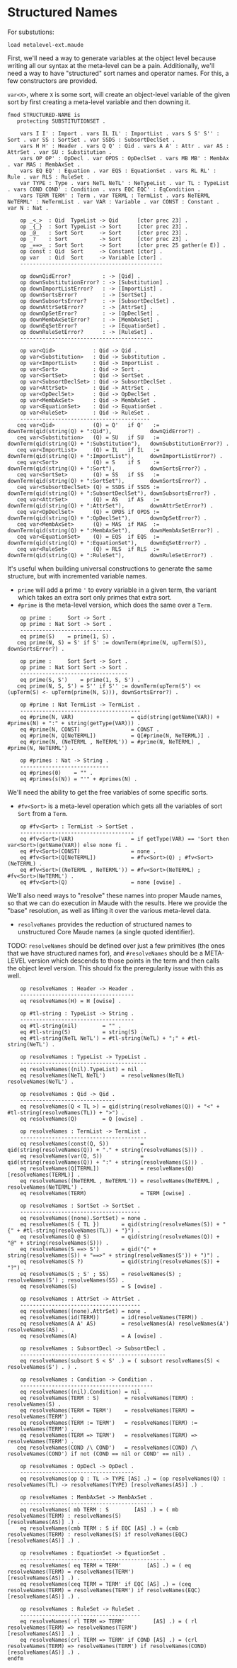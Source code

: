 Structured Names
================

For substutions:

```maude
load metalevel-ext.maude
```

First, we'll need a way to generate variables at the object level because writing all our syntax at the meta-level can be a pain.
Additionally, we'll need a way to have "structured" sort names and operator names.
For this, a few constructors are provided.

`var<X>`, where `X` is some sort, will create an object-level variable of the given sort by first creating a meta-level variable and then downing it.

```maude
fmod STRUCTURED-NAME is
   protecting SUBSTITUTIONSET .

    vars I I' : Import . vars IL IL' : ImportList . vars S S' S'' : Sort . var SS : SortSet . var SSDS : SubsortDeclSet .
    vars H H' : Header . vars Q Q' : Qid . vars A A' : Attr . var AS : AttrSet . var SU : Substitution .
    vars OP OP' : OpDecl . var OPDS : OpDeclSet . vars MB MB' : MembAx . var MAS : MembAxSet .
    vars EQ EQ' : Equation . var EQS : EquationSet . vars RL RL' : Rule . var RLS : RuleSet .
    var TYPE : Type . vars NeTL NeTL' : NeTypeList . var TL : TypeList . vars COND COND' : Condition . vars EQC EQC' : EqCondition .
    vars TERM TERM' : Term . var TERML : TermList . vars NeTERML NeTERML' : NeTermList . var VAR : Variable . var CONST : Constant . var N : Nat .

    op _<_>  : Qid  TypeList -> Qid      [ctor prec 23] .
    op _{_}  : Sort TypeList -> Sort     [ctor prec 23] .
    op _@_   : Sort Sort     -> Sort     [ctor prec 23] .
    op _?    : Sort          -> Sort     [ctor prec 23] .
    op _==>_ : Sort Sort     -> Sort     [ctor prec 25 gather(e E)] .
    op const : Qid  Sort     -> Constant [ctor] .
    op var   : Qid  Sort     -> Variable [ctor] .
    ---------------------------------------------

    op downQidError?          : -> [Qid] .
    op downSubstitutionError? : -> [Substitution] .
    op downImportListError?   : -> [ImportList] .
    op downSortsError?        : -> [SortSet] .
    op downSubsortsError?     : -> [SubsortDeclSet] .
    op downAttrSetError?      : -> [AttrSet] .
    op downOpSetError?        : -> [OpDeclSet] .
    op downMembAxSetError?    : -> [MembAxSet] .
    op downEqSetError?        : -> [EquationSet] .
    op downRuleSetError?      : -> [RuleSet] .
    ------------------------------------------

    op var<Qid>            : Qid -> Qid .
    op var<Substitution>   : Qid -> Substitution .
    op var<ImportList>     : Qid -> ImportList .
    op var<Sort>           : Qid -> Sort .
    op var<SortSet>        : Qid -> SortSet .
    op var<SubsortDeclSet> : Qid -> SubsortDeclSet .
    op var<AttrSet>        : Qid -> AttrSet .
    op var<OpDeclSet>      : Qid -> OpDeclSet .
    op var<MembAxSet>      : Qid -> MembAxSet .
    op var<EquationSet>    : Qid -> EquationSet .
    op var<RuleSet>        : Qid -> RuleSet .
    -----------------------------------------
   ceq var<Qid>            (Q) = Q'   if Q'   := downTerm(qid(string(Q) + ":Qid"),            downQidError?) .
   ceq var<Substitution>   (Q) = SU   if SU   := downTerm(qid(string(Q) + ":Substitution"),   downSubstitutionError?) .
   ceq var<ImportList>     (Q) = IL   if IL   := downTerm(qid(string(Q) + ":ImportList"),     downImportListError?) .
   ceq var<Sort>           (Q) = S    if S    := downTerm(qid(string(Q) + ":Sort"),           downSortsError?) .
   ceq var<SortSet>        (Q) = SS   if SS   := downTerm(qid(string(Q) + ":SortSet"),        downSortsError?) .
   ceq var<SubsortDeclSet> (Q) = SSDS if SSDS := downTerm(qid(string(Q) + ":SubsortDeclSet"), downSubsortsError?) .
   ceq var<AttrSet>        (Q) = AS   if AS   := downTerm(qid(string(Q) + ":AttrSet"),        downAttrSetError?) .
   ceq var<OpDeclSet>      (Q) = OPDS if OPDS := downTerm(qid(string(Q) + ":OpDeclSet"),      downOpSetError?) .
   ceq var<MembAxSet>      (Q) = MAS  if MAS  := downTerm(qid(string(Q) + ":MembAxSet"),      downMembAxSetError?) .
   ceq var<EquationSet>    (Q) = EQS  if EQS  := downTerm(qid(string(Q) + ":EquationSet"),    downEqSetError?) .
   ceq var<RuleSet>        (Q) = RLS  if RLS  := downTerm(qid(string(Q) + ":RuleSet"),        downRuleSetError?) .
```

It's useful when building universal constructions to generate the same structure, but with incremented variable names.

-   `prime` will add a prime `'` to every variable in a given term, the variant which takes an extra sort only primes that extra sort.
-   `#prime` is the meta-level version, which does the same over a `Term`.

```maude
    op prime :     Sort -> Sort .
    op prime : Nat Sort -> Sort .
    -----------------------------
    eq prime(S)    = prime(1, S) .
   ceq prime(N, S) = S' if S' := downTerm(#prime(N, upTerm(S)), downSortsError?) .

    op prime :     Sort Sort -> Sort .
    op prime : Nat Sort Sort -> Sort .
    ----------------------------------
    eq prime(S, S')    = prime(1, S, S') .
   ceq prime(N, S, S') = S'' if S'' := downTerm(upTerm(S') << (upTerm(S) <- upTerm(prime(N, S))), downSortsError?) .

    op #prime : Nat TermList -> TermList .
    --------------------------------------
    eq #prime(N, VAR)                  = qid(string(getName(VAR)) + #primes(N) + ":" + string(getType(VAR))) .
    eq #prime(N, CONST)                = CONST .
    eq #prime(N, Q[NeTERML])           = Q[#prime(N, NeTERML)] .
    eq #prime(N, (NeTERML , NeTERML')) = #prime(N, NeTERML) , #prime(N, NeTERML') .

    op #primes : Nat -> String .
    ----------------------------
    eq #primes(0)    = "" .
    eq #primes(s(N)) = "'" + #primes(N) .
```

We'll need the ability to get the free variables of some specific sorts.

-   `#fv<Sort>` is a meta-level operation which gets all the variables of sort `Sort` from a `Term`.

```maude
    op #fv<Sort> : TermList -> SortSet .
    ------------------------------------
    eq #fv<Sort>(VAR)                  = if getType(VAR) == 'Sort then var<Sort>(getName(VAR)) else none fi .
    eq #fv<Sort>(CONST)                = none .
    eq #fv<Sort>(Q[NeTERML])           = #fv<Sort>(Q) ; #fv<Sort>(NeTERML) .
    eq #fv<Sort>((NeTERML , NeTERML')) = #fv<Sort>(NeTERML) ; #fv<Sort>(NeTERML') .
    eq #fv<Sort>(Q)                    = none [owise] .
```

We'll also need ways to "resolve" these names into proper Maude names, so that we can do execution in Maude with the results.
Here we provide the "base" resolution, as well as lifting it over the various meta-level data.

-   `resolveNames` provides the reduction of structured names to unstructured
    Core Maude names (a single quoted identifier).

TODO: `resolveNames` should be defined over just a few primitives (the ones that we have structured names for), and `#resolveNames` should be a META-LEVEL version which descends to those points in the term and then calls the object level version.
This should fix the preregularity issue with this as well.

```maude
    op resolveNames : Header -> Header .
    ------------------------------------
    eq resolveNames(H) = H [owise] .

    op #tl-string : TypeList -> String .
    ------------------------------------
    eq #tl-string(nil)        = "" .
    eq #tl-string(S)          = string(S) .
    eq #tl-string(NeTL NeTL') = #tl-string(NeTL) + ";" + #tl-string(NeTL') .

    op resolveNames : TypeList -> TypeList .
    ----------------------------------------
    eq resolveNames((nil).TypeList) = nil .
    eq resolveNames(NeTL NeTL')     = resolveNames(NeTL) resolveNames(NeTL') .

    op resolveNames : Qid -> Qid .
    ------------------------------
    eq resolveNames(Q < TL >) = qid(string(resolveNames(Q)) + "<" + #tl-string(resolveNames(TL)) + ">") .
    eq resolveNames(Q)        = Q [owise] .

    op resolveNames : TermList -> TermList .
    ----------------------------------------
    eq resolveNames(const(Q, S))          = qid(string(resolveNames(Q)) + "." + string(resolveNames(S))) .
    eq resolveNames(var(Q, S))            = qid(string(resolveNames(Q)) + ":" + string(resolveNames(S))) .
    eq resolveNames(Q[TERML])             = resolveNames(Q)[resolveNames(TERML)] .
    eq resolveNames((NeTERML , NeTERML')) = resolveNames(NeTERML) , resolveNames(NeTERML') .
    eq resolveNames(TERM)                 = TERM [owise] .

    op resolveNames : SortSet -> SortSet .
    --------------------------------------
    eq resolveNames((none).SortSet) = none .
    eq resolveNames(S { TL })       = qid(string(resolveNames(S)) + "{" + #tl-string(resolveNames(TL)) + "}") .
    eq resolveNames(Q @ S)          = qid(string(resolveNames(Q)) + "@" + string(resolveNames(S))) .
    eq resolveNames(S ==> S')       = qid("(" + string(resolveNames(S)) + "==>" + string(resolveNames(S')) + ")") .
    eq resolveNames(S ?)            = qid(string(resolveNames(S)) + "?") .
    eq resolveNames(S ; S' ; SS)    = resolveNames(S) ; resolveNames(S') ; resolveNames(SS) .
    eq resolveNames(S)              = S [owise] .

    op resolveNames : AttrSet -> AttrSet .
    --------------------------------------
    eq resolveNames((none).AttrSet) = none .
    eq resolveNames(id(TERM))       = id(resolveNames(TERM)) .
    eq resolveNames(A A' AS)        = resolveNames(A) resolveNames(A') resolveNames(AS) .
    eq resolveNames(A)              = A [owise] .

    op resolveNames : SubsortDecl -> SubsortDecl .
    ----------------------------------------------
    eq resolveNames(subsort S < S' .) = ( subsort resolveNames(S) < resolveNames(S') . ) .

    op resolveNames : Condition -> Condition .
    ------------------------------------------
    eq resolveNames((nil).Condition) = nil .
    eq resolveNames(TERM : S)        = resolveNames(TERM) :  resolveNames(S) .
    eq resolveNames(TERM = TERM')    = resolveNames(TERM) =  resolveNames(TERM') .
    eq resolveNames(TERM := TERM')   = resolveNames(TERM) := resolveNames(TERM') .
    eq resolveNames(TERM => TERM')   = resolveNames(TERM) => resolveNames(TERM') .
   ceq resolveNames(COND /\ COND')   = resolveNames(COND) /\ resolveNames(COND') if not (COND == nil or COND' == nil) .

    op resolveNames : OpDecl -> OpDecl .
    ------------------------------------
    eq resolveNames(op Q : TL -> TYPE [AS] .) = (op resolveNames(Q) : resolveNames(TL) -> resolveNames(TYPE) [resolveNames(AS)] .) .

    op resolveNames : MembAxSet -> MembAxSet .
    ------------------------------------------
    eq resolveNames( mb TERM : S        [AS] .) = ( mb resolveNames(TERM) : resolveNames(S)                      [resolveNames(AS)] .) .
    eq resolveNames(cmb TERM : S if EQC [AS] .) = (cmb resolveNames(TERM) : resolveNames(S) if resolveNames(EQC) [resolveNames(AS)] .) .

    op resolveNames : EquationSet -> EquationSet .
    ----------------------------------------------
    eq resolveNames( eq TERM = TERM'        [AS] .) = ( eq resolveNames(TERM) = resolveNames(TERM')                      [resolveNames(AS)] .) .
    eq resolveNames(ceq TERM = TERM' if EQC [AS] .) = (ceq resolveNames(TERM) = resolveNames(TERM') if resolveNames(EQC) [resolveNames(AS)] .) .

    op resolveNames : RuleSet -> RuleSet .
    --------------------------------------
    eq resolveNames( rl TERM => TERM'         [AS] .) = ( rl resolveNames(TERM) => resolveNames(TERM')                       [resolveNames(AS)] .) .
    eq resolveNames(crl TERM => TERM' if COND [AS] .) = (crl resolveNames(TERM) => resolveNames(TERM') if resolveNames(COND) [resolveNames(AS)] .) .
endfm
```

